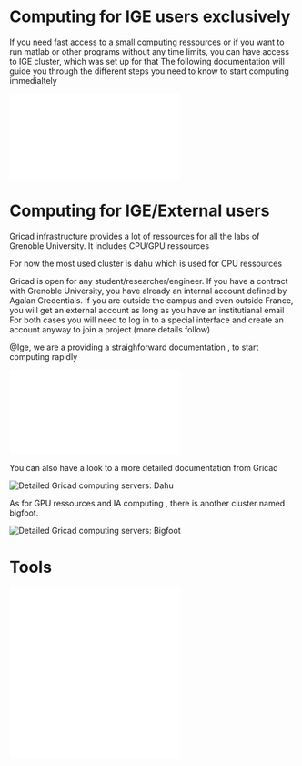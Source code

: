 
# Computing for IGE users exclusively

If you need fast access to a small computing ressources or if you want to run matlab or other programs without any time limits, you can have access to IGE cluster, which was set up for that
The following documentation will guide you through the different steps you need to know to start computing immedialtely
 
![Ige computing servers](./clusters/Ige/ige-calcul1.md)

# Computing for IGE/External users


Gricad infrastructure provides a lot of ressources for all the labs of Grenoble University. It includes CPU/GPU ressources

For now the most used cluster is dahu which is used for CPU ressources

Gricad is open for any student/researcher/engineer. If you have a contract with Grenoble University, you have already an internal account defined by Agalan Credentials. If you are outside the campus and even outside France, you will get an external account as long as you have an institutianal email
For both cases you will need to log in to a special interface and create an account anyway to join a project (more details follow)

@Ige, we are a providing a straighforward documentation , to start computing rapidly

![Gricad computing servers: Dahu](./clusters/Gricad/dahu.md)

You can also have a look to a more detailed documentation from Gricad

![Detailed Gricad computing servers: Dahu](https://gricad-doc.univ-grenoble-alpes.fr/hpc/)

As for GPU ressources and IA computing  , there is another cluster named bigfoot. 

![Detailed Gricad computing servers: Bigfoot](https://gricad-doc.univ-grenoble-alpes.fr/hpc/joblaunch/job_gpu/)


# Tools 

![Using vscode to connect to Gricad cluster](./clusters/Tools/vscode.md)
![Using micromamba to set up your python environement](./clusters/Tools/micromamba.md)
